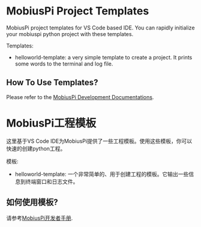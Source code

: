 # MobiusPi Project Templates

MobiusPi project templates for VS Code based IDE. You can rapidly initialize your mobiuspi python project with these templates.

Templates:
- helloworld-template: a very simple template to create a project. It prints some words to the terminal and log file.


## How To Use Templates?

Please refer to the [MobiusPi Development Documentations](https://ingateway-development-docs-en.readthedocs.io/en/latest/).

# MobiusPi工程模板

这里基于VS Code IDE为MobiusPi提供了一些工程模板。使用这些模板，你可以快速的创建python工程。

模板:
- helloworld-template: 一个非常简单的、用于创建工程的模板。它输出一些信息到终端窗口和日志文件。

## 如何使用模板?

请参考[MobiusPi开发者手册](https://ingateway-development-docs.readthedocs.io/zh_CN/latest/).
